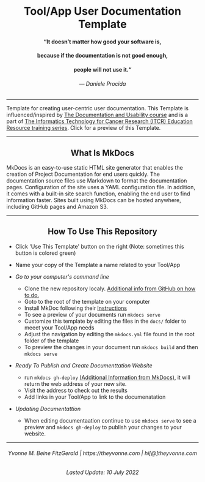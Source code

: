 
<h1 align="center">Tool/App User Documentation Template</h1>


<h4 align="center">“It doesn’t matter how good your software is,</h4>
<h4 align="center"> because if the documentation is not good enough,</h4>
<h4 align="center"> people will not use it.“</h4>
<h6 align="center">— Daniele Procida</h6>

---



Template for creating user-centric user documentation. This Template is influenced/inspired by [The Documentation and Usability course](https://jhudatascience.org/Documentation_and_Usability/) and is a part of [The Informatics Technology for Cancer Research (ITCR) Education Resource training series](https://www.itcrtraining.org/courses). Click for a preview of this Template.



---
<h2 align="center">What Is MkDocs</h2>

MkDocs is an easy-to-use static HTML site generator that enables the creation of Project Documentation for end users quickly. The documentation source files use Markdown to format the documentation pages. Configuration of the site uses a YAML configuration file. In addition, it comes with a built-in site search function, enabling the end user to find information faster. Sites built using MkDocs can be hosted anywhere, including GitHub pages and Amazon S3.



---

<h2 align="center">How To Use This Repository</h2>

- Click 'Use This Template' button on the right (Note: sometimes this button is colored green)
- Name your copy of the Template a name related to your Tool/App 



- _Go to your computer's command line_
   - Clone the new repository localy.  [Additional info from GitHub on how to do.](https://docs.github.com/en/github/creating-cloning-and-archiving-repositories/cloning-a-repository)
   - Goto to the root of the template on your computer
   - Install MkDoc following their [Instructions](https://www.mkdocs.org/#installation)
   - To see a preview of your documents run `mkdocs serve` 
   - Customize this template by editing the files in the `docs/` folder to meeet your Tool/App needs
   - Adjust the navigation by editing the  `mkdocs.yml` file found in the root folder of the template
   - To preview the changes in your document run `mkdocs build` and then `mkdocs serve` 

 
- _Ready To Publish and Create Documenttation Website_
    -  run `mkdocs gh-deploy` [(Additional Information from MkDocs)](https://www.mkdocs.org/user-guide/deploying-your-docs/), it will return the web address of your new site.
    -  Visit the address to check out the results
    -  Add links in your Tool/App to link to the documenatation

 
- _Updating Documentattion_
    - When editing documentaation continue to use `mkdocs serve` to see a preview and `mkdocs gh-deploy` to publish your changes to your website.
 


---
<h6 align="center">Yvonne M. Beine FitzGerald |  https://theyvonne.com | hi[@]theyvonne.com</h6>

<h6 align="center">Lasted Update: 10 July 2022 </h6> 


